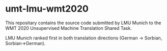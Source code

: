# umt-lmu-wmt2020

This repositary contains the source code submitted by LMU Munich to the WMT 2020 Unsupervised Machine Translation Shared Task.

LMU Munich ranked first in both translation directions (German -> Sorbian, Sorbian->German). 
